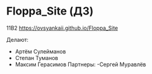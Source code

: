 # Floppa_Site (ДЗ)
11В2
https://ovsyankaii.github.io/Floppa_Site

Делают:
- Артём Сулейманов
- Степан Туманов
- Максим Герасимов
Партнеры:
-Сергей Муравлёв
